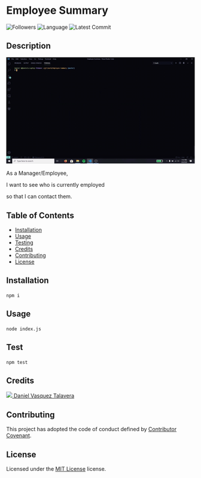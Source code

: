 # Employee Summary 
![Followers](https://img.shields.io/github/followers/DVasquez4155?style=social) ![Language](https://img.shields.io/github/languages/top/DVasquez4155/Employee-Summary) ![Latest Commit](https://img.shields.io/github/last-commit/DVasquez4155/Employee-Summary)
## Description
[![Image that shows the project](./assets/img/icon.gif)](https://DVasquez4155.github.io/Employee-Summary)

As a Manager/Employee,

I want to see who is currently employed

so that I can contact them.

## Table of Contents
* [Installation](#Installation)
* [Usage](#Usage)
* [Testing](#Testing)
* [Credits](#Credits)
* [Contributing](#Contributing)
* [License](#License)
## Installation
```npm i```
## Usage
```node index.js```
## Test
```npm test```
## Credits
[<img src="https://avatars0.githubusercontent.com/u/22107830?v=4" width="50"/> Daniel Vasquez Talavera](https://github.com/DVasquez4155)
## Contributing
This project has adopted the code of conduct defined by [Contributor Covenant](https://www.contributor-covenant.org/version/2/0/code_of_conduct/).
## License
Licensed under the [MIT License](https://choosealicense.com/licenses/mit/) license.